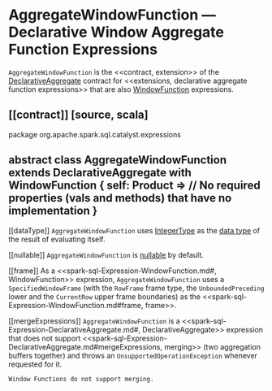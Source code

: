 # AggregateWindowFunction &mdash; Declarative Window Aggregate Function Expressions

`AggregateWindowFunction` is the <<contract, extension>> of the [DeclarativeAggregate](DeclarativeAggregate.md) contract for <<extensions, declarative aggregate function expressions>> that are also [WindowFunction](WindowFunction.md) expressions.

[[contract]]
[source, scala]
----
package org.apache.spark.sql.catalyst.expressions

abstract class AggregateWindowFunction extends DeclarativeAggregate with WindowFunction {
  self: Product =>
  // No required properties (vals and methods) that have no implementation
}
----

[[dataType]]
`AggregateWindowFunction` uses [IntegerType](../types/DataType.md#IntegerType) as the [data type](Expression.md#dataType) of the result of evaluating itself.

[[nullable]]
`AggregateWindowFunction` is [nullable](Expression.md#nullable) by default.

[[frame]]
As a <<spark-sql-Expression-WindowFunction.md#, WindowFunction>> expression, `AggregateWindowFunction` uses a `SpecifiedWindowFrame` (with the `RowFrame` frame type, the `UnboundedPreceding` lower and the `CurrentRow` upper frame boundaries) as the <<spark-sql-Expression-WindowFunction.md#frame, frame>>.

[[mergeExpressions]]
`AggregateWindowFunction` is a <<spark-sql-Expression-DeclarativeAggregate.md#, DeclarativeAggregate>> expression that does not support <<spark-sql-Expression-DeclarativeAggregate.md#mergeExpressions, merging>> (two aggregation buffers together) and throws an `UnsupportedOperationException` whenever requested for it.

```text
Window Functions do not support merging.
```
